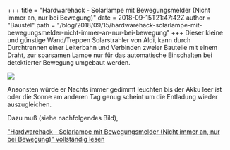 +++
title = "Hardwarehack - Solarlampe mit Bewegungsmelder (Nicht immer an, nur bei Bewegung)"
date = 2018-09-15T21:47:42Z
author = "Baustel"
path = "/blog/2018/09/15/hardwarehack-solarlampe-mit-bewegungsmelder-nicht-immer-an-nur-bei-bewegung"
+++
Dieser kleine und günstige Wand/Treppen Solarstrahler von Aldi, kann
durch Durchtrennen einer Leiterbahn und Verbinden zweier Bauteile mit
einem Draht, zur sparsamen Lampe nur für das automatische Einschalten
bei detektierter Bewegung umgebaut werden.

[![](https://flipdot.org/blog/uploads/716f80a420c556a4402daf16bf944be0b6263eb5_1_664x500.serendipityThumb.jpg)](https://flipdot.org/blog/uploads/716f80a420c556a4402daf16bf944be0b6263eb5_1_664x500.jpg)

Ansonsten würde er Nachts immer gedimmt leuchten bis der Akku leer ist
oder die Sonne am anderen Tag genug scheint um die Entladung wieder
auszugleichen.

Dazu muß (siehe nachfolgendes Bild),

["Hardwarehack - Solarlampe mit Bewegungsmelder (Nicht immer an, nur bei
Bewegung)" vollständig
lesen](https://flipdot.org/blog/archives/415-Hardwarehack-Solarlampe-mit-Bewegungsmelder-Nicht-immer-an,-nur-bei-Bewegung.html#extended)
